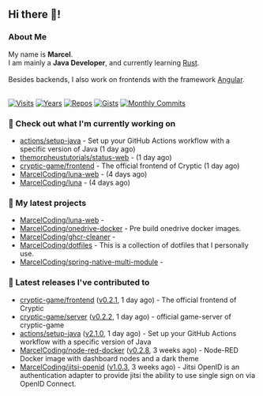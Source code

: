 ## Hi there 👋!




### About Me

My name is **Marcel**.<br>
I am mainly a **Java Developer**, and currently learning [Rust](https://www.rust-lang.org).<br>
<br>
Besides backends, I also work on frontends with the framework [Angular](https://angular.io).
<br>
<br>

[![Visits](https://badges.pufler.dev/visits/MarcelCoding/MarcelCoding?style=flat-square&color=black&logo=github)](https://github.com/MarcelCoding)
[![Years](https://badges.pufler.dev/years/MarcelCoding?style=flat-square&color=black&logo=github)](https://github.com/MarcelCoding)
[![Repos](https://badges.pufler.dev/repos/MarcelCoding?style=flat-square&color=black&logo=github)](https://github.com/MarcelCoding?tab=repositories)
[![Gists](https://badges.pufler.dev/gists/MarcelCoding?style=flat-square&color=black&logo=github)](https://gist.github.com/MarcelCoding)
[![Monthly Commits](https://badges.pufler.dev/commits/monthly/MarcelCoding?style=flat-square&color=black&logo=github)](https://github.com/MarcelCoding)

### 👷 Check out what I'm currently working on

- [actions/setup-java](https://github.com/actions/setup-java) - Set up your GitHub Actions workflow with a specific version of Java (1 day ago)
- [themorpheustutorials/status-web](https://github.com/themorpheustutorials/status-web) -  (1 day ago)
- [cryptic-game/frontend](https://github.com/cryptic-game/frontend) - The official frontend of Cryptic (1 day ago)
- [MarcelCoding/luna-web](https://github.com/MarcelCoding/luna-web) -  (4 days ago)
- [MarcelCoding/luna](https://github.com/MarcelCoding/luna) -  (4 days ago)

### 🌱 My latest projects

- [MarcelCoding/luna-web](https://github.com/MarcelCoding/luna-web) - 
- [MarcelCoding/onedrive-docker](https://github.com/MarcelCoding/onedrive-docker) - Pre build onedrive docker images.
- [MarcelCoding/ghcr-cleaner](https://github.com/MarcelCoding/ghcr-cleaner) - 
- [MarcelCoding/dotfiles](https://github.com/MarcelCoding/dotfiles) - This is a collection of dotfiles that I personally use.
- [MarcelCoding/spring-native-multi-module](https://github.com/MarcelCoding/spring-native-multi-module) - 

### 🔭 Latest releases I've contributed to

- [cryptic-game/frontend](https://github.com/cryptic-game/frontend) ([v0.2.1](https://github.com/cryptic-game/frontend/releases/tag/v0.2.1), 1 day ago) - The official frontend of Cryptic
- [cryptic-game/server](https://github.com/cryptic-game/server) ([v0.2.2](https://github.com/cryptic-game/server/releases/tag/v0.2.2), 1 day ago) - official game-server of cryptic-game
- [actions/setup-java](https://github.com/actions/setup-java) ([v2.1.0](https://github.com/actions/setup-java/releases/tag/v2.1.0), 1 day ago) - Set up your GitHub Actions workflow with a specific version of Java
- [MarcelCoding/node-red-docker](https://github.com/MarcelCoding/node-red-docker) ([v0.2.8](https://github.com/MarcelCoding/node-red-docker/releases/tag/v0.2.8), 3 weeks ago) - Node-RED Docker image with dashboard nodes and a dark theme
- [MarcelCoding/jitsi-openid](https://github.com/MarcelCoding/jitsi-openid) ([v1.0.3](https://github.com/MarcelCoding/jitsi-openid/releases/tag/v1.0.3), 3 weeks ago) - Jitsi OpenID is an authentication adapter to provide jitsi the ability to use single sign on via OpenID Connect.


